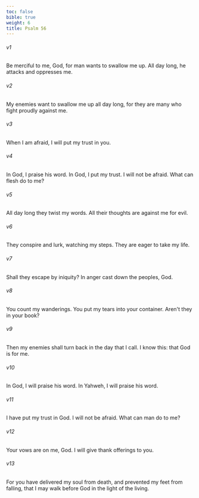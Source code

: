 ```yaml
---
toc: false
bible: true
weight: 6
title: Psalm 56
---
```




###### v1 
Be merciful to me, God, for man wants to swallow me up. All day long, he attacks and oppresses me. 

###### v2 
My enemies want to swallow me up all day long, for they are many who fight proudly against me. 

###### v3 
When I am afraid, I will put my trust in you. 

###### v4 
In God, I praise his word. In God, I put my trust. I will not be afraid. What can flesh do to me? 

###### v5 
All day long they twist my words. All their thoughts are against me for evil. 

###### v6 
They conspire and lurk, watching my steps. They are eager to take my life. 

###### v7 
Shall they escape by iniquity? In anger cast down the peoples, God. 

###### v8 
You count my wanderings. You put my tears into your container. Aren't they in your book? 

###### v9 
Then my enemies shall turn back in the day that I call. I know this: that God is for me. 

###### v10 
In God, I will praise his word. In Yahweh, I will praise his word. 

###### v11 
I have put my trust in God. I will not be afraid. What can man do to me? 

###### v12 
Your vows are on me, God. I will give thank offerings to you. 

###### v13 
For you have delivered my soul from death, and prevented my feet from falling, that I may walk before God in the light of the living.
